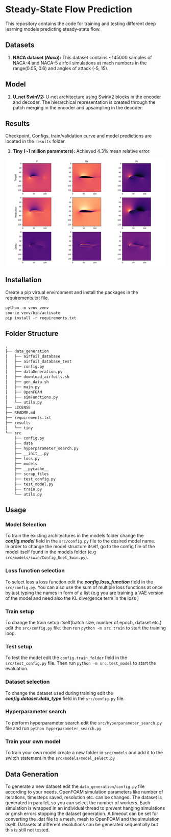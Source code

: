 # Steady-State Flow Prediction

This repository contains the code for training and testing different deep learning models predicting steady-state flow. 


## Datasets 


1. **NACA dataset (*Naca*):** This dataset contains ~145000 samples of NACA-4 and NACA-5 airfoil simulations at mach numbers in the range(0.05, 0.6) and angles of attack (-5, 15).


## Model

1. **U_net SwinV2:** U-net architecture using SwinV2 blocks in the encoder and decoder. The hierarchical 
representation is created through the patch merging in the encoder and upsampling in the decoder.

## Results

Checkpoint, Configs, train/validation curve and model predictions are located in the `results` folder. 


1. **Tiny (~1 million parameters):**  Achieved 4.3% mean relative error.

![](./results/tiny/predictions/images/e342_9554_661.png)


## Installation 
Create a pip virtual environment and install the packages in the requirements.txt file.
```shell
python -m venv venv
source venv/bin/activate
pip install -r requirements.txt
```

## Folder Structure
```
.
├── data_generation
│   ├── airfoil_database
│   ├── airfoil_database_test
│   ├── config.py
│   ├── dataGeneration.py
│   ├── download_airfoils.sh
│   ├── gen_data.sh
│   ├── main.py
│   ├── OpenFOAM
│   ├── simFunctions.py
│   └── utils.py
├── LICENSE
├── README.md
├── requirements.txt
├── results
│   └── tiny
└── src
    ├── config.py
    ├── data
    ├── hyperparameter_search.py
    ├── __init__.py
    ├── loss.py
    ├── models
    ├── __pycache__
    ├── scrap_files
    ├── test_config.py
    ├── test_model.py
    ├── train.py
    └── utils.py

```

## Usage 

### Model Selection 
To train the existing architectures in the models folder change the ***config.model*** field in the `src/config.py` file to the desired 
model name.  
In order to change the model structure itself, go to the config file of the model itself found in the models folder (e.g `src/models/swin/Config_Unet_Swin.py`).

### Loss function selection
To select loss a loss function edit the ***config.loss_function*** field in the `src/config.py`. You can also use the sum of multiple loss functions at once by just typing the names in form of a list (e.g you are training a VAE version of the model and need also the KL divergence term in the loss )

### Train setup 
To change the train setup itself(batch size, number of epoch, dataset etc.) edit the `src/config.py` file. then run `python -m src.train` to start the training loop.

### Test setup  
To test the model edit the `config.train_folder` field in the `src/test_config.py` file. Then run `python -m src.test_model` to start the evaluation.

### Dataset selection 
To change the dataset used during training edit the ***config.dataset.data_type*** field in the `src/config.py` file.

### Hyperparameter search
To perform hyperparameter search edit the `src/hyperparameter_search.py` file and run `python hyperparameter_search.py`

### Train your own model 
To train your own model create a new folder in `src/models` and add it to the switch statement in the `src/models/model_select.py`

## Data Generation 

To generate a new dataset edit the `data_generation/config.py` file according to your needs. OpenFOAM simulation parameters like number of iterations, timesteps saved, resolution etc. can be changed.
The dataset is generated in parallel, so you can select the number of workers. Each simulation is wrapped in an individual thread to prevent hanging simulations or gmsh errors stopping the dataset generation. A timeout can be set for converting the .dat file to a mesh, mesh to OpenFOAM and the simulation itself. Datasets at different resolutions can be generated
sequentially but this is still not tested.


